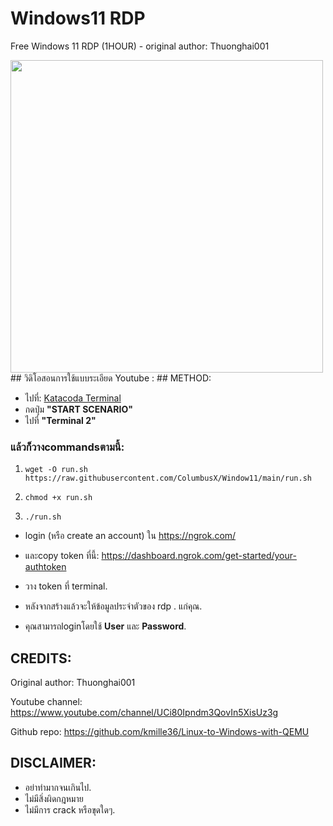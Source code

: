 # Windows11 RDP
Free Windows 11 RDP (1HOUR) - original author: Thuonghai001

<img src="https://cdn.vox-cdn.com/thumbor/3vU4TM6YN6N1fr4EovxPH1vzCeQ=/0x0:2639x1760/1200x800/filters:focal(1109x669:1531x1091)/cdn.vox-cdn.com/uploads/chorus_image/image/69455736/windows11.15.jpg" width="500" />
## วิดิโอสอนการใช้แบบระเอียด
Youtube :
## METHOD:

- ไปที่: [Katacoda Terminal](https://www.katacoda.com/openshift/courses/subsystems/container-internals-lab-2-0-part-1)
- กดปุ่ม **"START SCENARIO"**
- ไปที่ **"Terminal 2"**

### แล้วก็วางcommandsตามนี้:

1. `wget -O run.sh https://raw.githubusercontent.com/ColumbusX/Window11/main/run.sh`

2. `chmod +x run.sh`

3. `./run.sh`

- login (หรือ create an account) ใน https://ngrok.com/ 

- และcopy token ที่นี้: https://dashboard.ngrok.com/get-started/your-authtoken

- วาง token ที่ terminal.
- หลังจากสร้างแล้วจะให้ข้อมูลประจำตัวของ rdp . แก่คุณ.
- คุณสามารถloginโดยใช้ **User** และ **Password**.

## CREDITS:
Original author: Thuonghai001

Youtube channel: https://www.youtube.com/channel/UCi80Ipndm3QovIn5XisUz3g

Github repo: https://github.com/kmille36/Linux-to-Windows-with-QEMU

## DISCLAIMER:
 - อย่าทำมากจนเกินไป.
 - ไม่มีสิ่งผิดกฎหมาย
 - ไม่มีการ crack หรือขุดใดๆ.
